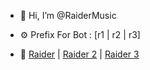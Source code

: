 - 👋 Hi, I’m @RaiderMusic

- ⚙️ Prefix For Bot : [r1 | r2 | r3]

- 🔗 [Raider](https://tobzi.xyz/raider1/invite) | [Raider 2](https://tobzi.xyz/raider2/invite) | [Raider 3](https://tobzi.xyz/raider3/invite)

